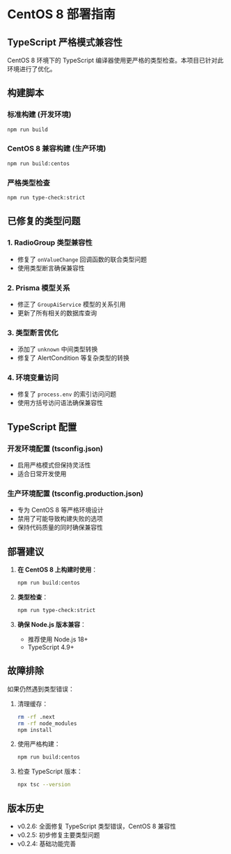 # CentOS 8 部署指南

## TypeScript 严格模式兼容性

CentOS 8 环境下的 TypeScript 编译器使用更严格的类型检查。本项目已针对此环境进行了优化。

## 构建脚本

### 标准构建 (开发环境)
```bash
npm run build
```

### CentOS 8 兼容构建 (生产环境)
```bash
npm run build:centos
```

### 严格类型检查
```bash
npm run type-check:strict
```

## 已修复的类型问题

### 1. RadioGroup 类型兼容性
- 修复了 `onValueChange` 回调函数的联合类型问题
- 使用类型断言确保兼容性

### 2. Prisma 模型关系
- 修正了 `GroupAiService` 模型的关系引用
- 更新了所有相关的数据库查询

### 3. 类型断言优化
- 添加了 `unknown` 中间类型转换
- 修复了 AlertCondition 等复杂类型的转换

### 4. 环境变量访问
- 修复了 `process.env` 的索引访问问题
- 使用方括号访问语法确保兼容性

## TypeScript 配置

### 开发环境配置 (tsconfig.json)
- 启用严格模式但保持灵活性
- 适合日常开发使用

### 生产环境配置 (tsconfig.production.json)
- 专为 CentOS 8 等严格环境设计
- 禁用了可能导致构建失败的选项
- 保持代码质量的同时确保兼容性

## 部署建议

1. **在 CentOS 8 上构建时使用**：
   ```bash
   npm run build:centos
   ```

2. **类型检查**：
   ```bash
   npm run type-check:strict
   ```

3. **确保 Node.js 版本兼容**：
   - 推荐使用 Node.js 18+ 
   - TypeScript 4.9+

## 故障排除

如果仍然遇到类型错误：

1. 清理缓存：
   ```bash
   rm -rf .next
   rm -rf node_modules
   npm install
   ```

2. 使用严格构建：
   ```bash
   npm run build:centos
   ```

3. 检查 TypeScript 版本：
   ```bash
   npx tsc --version
   ```

## 版本历史

- v0.2.6: 全面修复 TypeScript 类型错误，CentOS 8 兼容性
- v0.2.5: 初步修复主要类型问题
- v0.2.4: 基础功能完善
